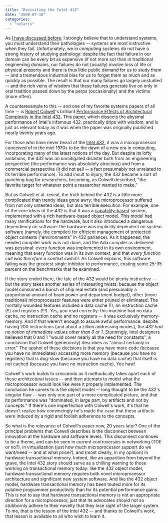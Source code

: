 ```yaml
---
title: "Revisiting the Intel 432"
date: "2008-07-18"
categories: 
  - "solaris"
---
```


As [I have discussed before](http://dtrace.org/blogs/bmc/2007/05/06/the-inculcation-of-systems-thinking/), I strongly believe that to understand systems, you must understand their pathologies -- systems are most instructive when they fail. Unfortunately, we in computing systems do not have a strong history of studying pathology: despite the fact that failure in our domain can be every bit as expensive (if not more so) than in traditional engineering domains, our failures do not (usually) involve loss of life or physical property and there is thus little public demand for us to study them -- and a tremendous industrial bias for us to forget them as much and as quickly as possible. The result is that our many failures go largely unstudied -- and the rich veins of wisdom that these failures generate live on only in oral tradition passed down by the perps (occasionally) and the victims (more often).

A counterexample to this -- and one of my favorite systems papers of all time -- is [Robert Colwell](http://en.wikipedia.org/wiki/Robert_Colwell)'s brilliant [Performance Effects of Architectural Complexity in the Intel 432](https://dl.acm.org/doi/10.1145/45059.214411). This paper, which dissects the abysmal performance of Intel's infamous 432, practically drips with wisdom, and is just as relevant today as it was when the paper was originally published nearly twenty years ago.

For those who have never heard of the [Intel 432](http://en.wikipedia.org/wiki/Intel_iAPX_432), it was a microprocessor conceived of in the mid-1970s to be the dawn of a new era in computing, incorporating many of the latest notions of the day. But despite its lofty ambitions, the 432 was an unmitigated disaster both from an engineering perspective (the performance was absolutely atrocious) and from a commercial perspective (it did not sell -- a fact presumably not unrelated to its terrible performance). To add insult to injury, the 432 became a sort of punching bag for researchers, becoming, as Colwell described, "the favorite target for whatever point a researcher wanted to make."

But as Colwell et al. reveal, the truth behind the 432 is a little more complicated than trendy ideas gone awry; the microprocessor suffered from not only untested ideas, but also terrible execution. For example, one of the core ideas of the 432 is that it was a [capability-based](http://en.wikipedia.org/wiki/Capability-based_security) system, implemented with a rich hardware-based object model. This model had many ramifications for the hardware, but it also introduced a dangerous dependency on software: the hardware was implicitly dependent on system software (namely, the compiler) for efficient management of protected object contexts ("environments" in 432 parlance). As it happened, the needed compiler work was not done, and the Ada compiler as delivered was pessimal: every function was implemented in its own environment, meaning that every function was in its own context, and that _every function call was therefore a context switch_!. As Colwell explains, this software failing was the greatest single inhibitor to performance, costing some 25-35 percent on the benchmarks that he examined.

If the story ended there, the tale of the 432 would be plenty instructive -- but the story takes another series of interesting twists: because the object model consumed a bunch of chip real estate (and presumably a proportional amount of brain power and department budget), other (more traditional) microprocessor features were either pruned or eliminated. The mortally wounded features included a data cache (!), an instruction cache (!!) and registers (!!!). Yes, you read correctly: this machine had no data cache, no instruction cache and no registers -- it was exclusively memory-memory. And if that weren't enough to assure awful performance: despite having 200 instructions (and about a zillion addressing modes), _the 432 had no notion of immediate values other than 0 or 1_. Stunningly, Intel designers believed that 0 and 1 "would cover nearly all the need for constants", a conclusion that Colwell (generously) describes as "almost certainly in error." The upshot of these decisions is that you have more code (because you have no immediates) accessing more memory (because you have no registers) that is dog-slow (because you have no data cache) that itself is not cached (because you have no instruction cache). Yee haw!

Colwell's work builds to crescendo as it methodically takes apart each of these architectural issues -- and then attempts to model what the microprocessor would look like were it properly implemented. The conclusion he comes to is the object model -- long thought to be the 432's singular flaw -- was only one part of a more complicated picture, and that its performance was "dominated, in large part, by artifacts and not by concepts." If there's one imperfection with Colwell's work, it's that he doesn't realize how convincingly he's made the case that these artifacts were induced by a rigid and foolish adherence to the concepts.

So what is the relevance of Colwell's paper now, 20 years later? One of the principal problems that Colwell describes is the disconnect between innovation at the hardware and software levels. This disconnect continues to be a theme, and can be seen in current controversies in networking (TOE or no?), in virtualization (just how much microprocessor support do we want/need -- and at what price?), and (most clearly, in my opinion) in hardware transactional memory. Indeed, like an apparition from beyond the grave, the Intel 432 story should serve as a chilling warning to those working on transactional memory today: like the 432 object model, hardware transactional memory requires both novel microprocessor architecture and significant new system software. And like the 432 object model, hardware transactional memory has been touted more for its putative programmer productivity than for its potential performance gains. This is not to say that hardware transactional memory is not an appropriate direction for a microprocessor, just that its advocates should not so stubbornly adhere to their novelty that they lose sight of the larger system. To me, that is the lesson of the Intel 432 -- and thanks to Colwell's work, that lesson is available to all who wish to learn it.
